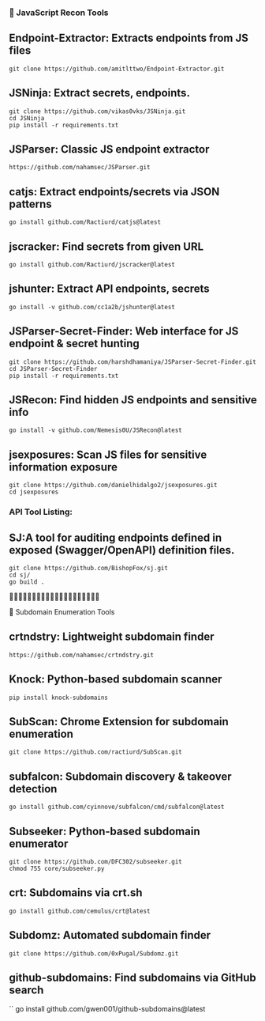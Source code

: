 ### 🎯 JavaScript Recon Tools

## Endpoint-Extractor: Extracts endpoints from JS files

```
git clone https://github.com/amitlttwo/Endpoint-Extractor.git

```

## JSNinja: Extract secrets, endpoints.

```
git clone https://github.com/vikas0vks/JSNinja.git
cd JSNinja
pip install -r requirements.txt
```

## JSParser: Classic JS endpoint extractor

```
https://github.com/nahamsec/JSParser.git
```

## catjs: Extract endpoints/secrets via JSON patterns

```
go install github.com/Ractiurd/catjs@latest
```

## jscracker: Find secrets from given URL

```
go install github.com/Ractiurd/jscracker@latest
```

## jshunter: Extract API endpoints, secrets

```
go install -v github.com/cc1a2b/jshunter@latest
```

## JSParser-Secret-Finder: Web interface for JS endpoint & secret hunting

```
git clone https://github.com/harshdhamaniya/JSParser-Secret-Finder.git
cd JSParser-Secret-Finder
pip install -r requirements.txt
```

## JSRecon: Find hidden JS endpoints and sensitive info

```
go install -v github.com/Nemesis0U/JSRecon@latest

```

## jsexposures: Scan JS files for sensitive information exposure

```
git clone https://github.com/danielhidalgo2/jsexposures.git
cd jsexposures
```

### API Tool Listing:

## SJ:A tool for auditing endpoints defined in exposed (Swagger/OpenAPI) definition files.

```
git clone https://github.com/BishopFox/sj.git
cd sj/
go build .
```



🎯🎯🎯🎯🎯🎯🎯🎯🎯🎯🎯🎯🎯🎯🎯🎯🎯🎯🎯🎯

🎯 Subdomain Enumeration Tools

## crtndstry: Lightweight subdomain finder

```
https://github.com/nahamsec/crtndstry.git
```

## Knock: Python-based subdomain scanner

```
pip install knock-subdomains
```

## SubScan: Chrome Extension for subdomain enumeration

```
git clone https://github.com/ractiurd/SubScan.git
```

## subfalcon: Subdomain discovery & takeover detection

```
go install github.com/cyinnove/subfalcon/cmd/subfalcon@latest
```

## Subseeker: Python-based subdomain enumerator

```
git clone https://github.com/DFC302/subseeker.git
chmod 755 core/subseeker.py
```

## crt: Subdomains via crt.sh

```
go install github.com/cemulus/crt@latest
```

## Subdomz: Automated subdomain finder

```
git clone https://github.com/0xPugal/Subdomz.git
```

## github-subdomains: Find subdomains via GitHub search

``
go install github.com/gwen001/github-subdomains@latest
```





































































































